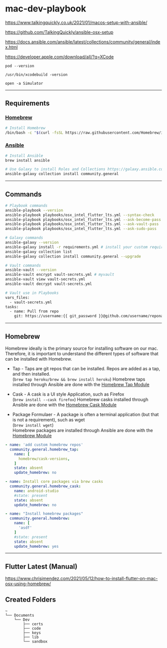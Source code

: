 # mac-dev-playbook

https://www.talkingquickly.co.uk/2021/01/macos-setup-with-ansible/

https://github.com/TalkingQuickly/ansible-osx-setup

https://docs.ansible.com/ansible/latest/collections/community/general/index.html

https://developer.apple.com/download/all/?q=XCode

`pod --version`

`/usr/bin/xcodebuild -version`

`open -a Simulator`

---
## Requirements

### [Homebrew](https://brew.sh/)

```bash
# Install Homebrew
/bin/bash -c "$(curl -fsSL https://raw.githubusercontent.com/Homebrew/install/HEAD/install.sh)"
```

### [Ansible](https://www.ansible.com/)

```bash
# Install Ansible
brew install ansible

# Use Galaxy to install Roles and Collections https://galaxy.ansible.com/community/general
ansible-galaxy collection install community.general

```

---

## Commands
```bash
# Playbook commands
ansible-playbook --version
ansible-playbook playbooks/osx_intel_flutter_lts.yml --syntax-check
ansible-playbook playbooks/osx_intel_flutter_lts.yml --ask-become-pass -vv
ansible-playbook playbooks/osx_intel_flutter_lts.yml --ask-vault-pass
ansible-playbook playbooks/osx_intel_flutter_lts.yml --ask-sudo-pass

# Galaxy commands
ansible-galaxy --version
ansible-galaxy install -r requirements.yml # install your custom requirements
ansible-galaxy collection list
ansible-galaxy collection install community.general --upgrade

# Vault commands
ansible-vault --version
ansible-vault encrypt vault-secrets.yml # myvault
ansible-vault view vault-secrets.yml
ansible-vault decrypt vault-secrets.yml

# Vault use in Playbooks
vars_files:
  - vault-secrets.yml
tasks:
  - name: Pull from repo
    git: https://username:{{ git_password }}@github.com/username/reponame.git

```
---

## Homebrew

Homebrew ideally is the primary source for installing software on our mac. Therefore, it is important 
to understand the different types of software that can be installed with Homebrew.

- Tap - Taps are git repos that can be installed. Repos are added as a tap, and then installed. </br>
(`brew tap heroku/brew && brew install heroku`)
Homebrew taps installed through Ansible are done with the [Homebrew Tap Module](https://docs.ansible.com/ansible/latest/collections/community/general/homebrew_tap_module.html#ansible-collections-community-general-homebrew-tap-module)

- Cask - A cask is a UI style Application, such as Firefox</br>
(`brew install --cask firefox`)
Homebrew casks installed through Ansible are done with the [Homebrew Cask Module](https://docs.ansible.com/ansible/latest/collections/community/general/homebrew_cask_module.html#ansible-collections-community-general-homebrew-cask-module)

- Package Formulaer - A package is often a terminal application (but that is not a requirement), such as wget</br>
(`brew install wget`)</br>
Homebrew packages are installed through Ansible are done with the [Homebrew Module](https://docs.ansible.com/ansible/latest/collections/community/general/homebrew_module.html#ansible-collections-community-general-homebrew-module)

```yml
- name: 'add custom homebrew repos'
  community.general.homebrew_tap:
    name: [
      homebrew/cask-versions,
    ]
    state: absent
    update_homebrew: no

- name: Install core packages via brew casks
  community.general.homebrew_cask:
    name: android-studio
    #state: present
    state: absent
    update_homebrew: no

- name: "Install homebrew packages"
  community.general.homebrew:
    name: [
      'asdf'
    ]
    #state: present
    state: absent
    update_homebrew: yes
```

---
## Flutter Latest (Manual)

https://www.chrisjmendez.com/2021/05/12/how-to-install-flutter-on-mac-osx-using-homebrew/


## Created Folders
```
~
└── Documents
    └── Dev
        ├── certs
        ├── code
        ├── keys
        ├── lib
        └── sandbox
```

